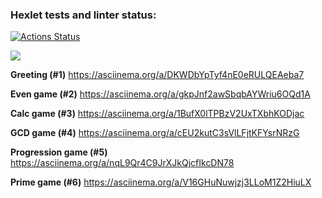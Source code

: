 ### Hexlet tests and linter status:
[![Actions Status](https://github.com/dtarakanova/java-project-61/workflows/hexlet-check/badge.svg)](https://github.com/dtarakanova/java-project-61/actions)

<a href="https://codeclimate.com/github/dtarakanova/java-project-61/maintainability"><img src="https://api.codeclimate.com/v1/badges/0cd5d6933ba48ee3a601/maintainability" /></a>


**Greeting (#1)**
https://asciinema.org/a/DKWDbYpTyf4nE0eRULQEAeba7


**Even game (#2)**
https://asciinema.org/a/gkpJnf2awSbqbAYWriu6OQd1A

**Calc game (#3)**
https://asciinema.org/a/1BufX0lTPBzV2UxTXbhKODjac

**GCD game (#4)**
https://asciinema.org/a/cEU2kutC3sVlLFjtKFYsrNRzG

**Progression game (#5)**
https://asciinema.org/a/nqL9Qr4C9JrXJkQjcfIkcDN78

**Prime game (#6)**
https://asciinema.org/a/V16GHuNuwjzj3LLoM1Z2HiuLX

